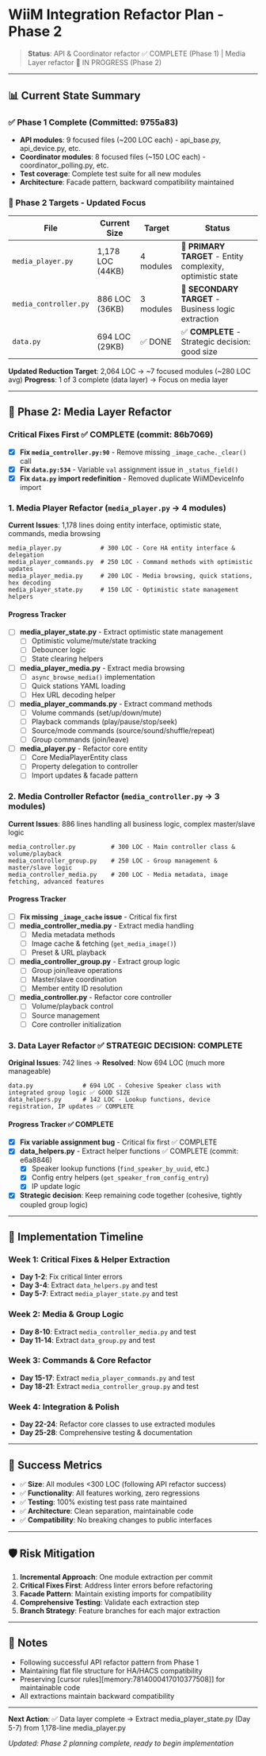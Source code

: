 # WiiM Integration Refactor Plan - Phase 2

> **Status**: API & Coordinator refactor ✅ COMPLETE (Phase 1) | Media Layer refactor 🚧 IN PROGRESS (Phase 2)

---

## 📊 Current State Summary

### ✅ Phase 1 Complete (Committed: 9755a83)

- **API modules**: 9 focused files (~200 LOC each) - api_base.py, api_device.py, etc.
- **Coordinator modules**: 8 focused files (~150 LOC each) - coordinator_polling.py, etc.
- **Test coverage**: Complete test suite for all new modules
- **Architecture**: Facade pattern, backward compatibility maintained

### 🎯 Phase 2 Targets - Updated Focus

| File                  | Current Size     | Target    | Status                                                      |
| --------------------- | ---------------- | --------- | ----------------------------------------------------------- |
| `media_player.py`     | 1,178 LOC (44KB) | 4 modules | 🎯 **PRIMARY TARGET** - Entity complexity, optimistic state |
| `media_controller.py` | 886 LOC (36KB)   | 3 modules | 🎯 **SECONDARY TARGET** - Business logic extraction         |
| `data.py`             | 694 LOC (29KB)   | ✅ DONE   | ✅ **COMPLETE** - Strategic decision: good size             |

**Updated Reduction Target**: 2,064 LOC → ~7 focused modules (~280 LOC avg)
**Progress**: 1 of 3 complete (data layer) → Focus on media layer

---

## 🚧 Phase 2: Media Layer Refactor

### Critical Fixes First ✅ COMPLETE (commit: 86b7069)

- [x] **Fix `media_controller.py:90`** - Remove missing `_image_cache._clear()` call
- [x] **Fix `data.py:534`** - Variable `val` assignment issue in `_status_field()`
- [x] **Fix `data.py` import redefinition** - Removed duplicate WiiMDeviceInfo import

### 1. Media Player Refactor (`media_player.py` → 4 modules)

**Current Issues**: 1,178 lines doing entity interface, optimistic state, commands, media browsing

```
media_player.py           # 300 LOC - Core HA entity interface & delegation
media_player_commands.py  # 250 LOC - Command methods with optimistic updates
media_player_media.py     # 200 LOC - Media browsing, quick stations, hex decoding
media_player_state.py     # 150 LOC - Optimistic state management helpers
```

#### Progress Tracker

- [ ] **media_player_state.py** - Extract optimistic state management
  - [ ] Optimistic volume/mute/state tracking
  - [ ] Debouncer logic
  - [ ] State clearing helpers
- [ ] **media_player_media.py** - Extract media browsing
  - [ ] `async_browse_media()` implementation
  - [ ] Quick stations YAML loading
  - [ ] Hex URL decoding helper
- [ ] **media_player_commands.py** - Extract command methods
  - [ ] Volume commands (set/up/down/mute)
  - [ ] Playback commands (play/pause/stop/seek)
  - [ ] Source/mode commands (source/sound/shuffle/repeat)
  - [ ] Group commands (join/leave)
- [ ] **media_player.py** - Refactor core entity
  - [ ] Core MediaPlayerEntity class
  - [ ] Property delegation to controller
  - [ ] Import updates & facade pattern

### 2. Media Controller Refactor (`media_controller.py` → 3 modules)

**Current Issues**: 886 lines handling all business logic, complex master/slave logic

```
media_controller.py          # 300 LOC - Main controller class & volume/playback
media_controller_group.py    # 250 LOC - Group management & master/slave logic
media_controller_media.py    # 200 LOC - Media metadata, image fetching, advanced features
```

#### Progress Tracker

- [ ] **Fix missing `_image_cache` issue** - Critical fix first
- [ ] **media_controller_media.py** - Extract media handling
  - [ ] Media metadata methods
  - [ ] Image cache & fetching (`get_media_image()`)
  - [ ] Preset & URL playback
- [ ] **media_controller_group.py** - Extract group logic
  - [ ] Group join/leave operations
  - [ ] Master/slave coordination
  - [ ] Member entity ID resolution
- [ ] **media_controller.py** - Refactor core controller
  - [ ] Volume/playback control
  - [ ] Source management
  - [ ] Core controller initialization

### 3. Data Layer Refactor ✅ STRATEGIC DECISION: COMPLETE

**Original Issues**: 742 lines → **Resolved**: Now 694 LOC (much more manageable)

```
data.py              # 694 LOC - Cohesive Speaker class with integrated group logic ✅ GOOD SIZE
data_helpers.py      # 142 LOC - Lookup functions, device registration, IP updates ✅ COMPLETE
```

#### Progress Tracker ✅ COMPLETE

- [x] **Fix variable assignment bug** - Critical fix first ✅ COMPLETE
- [x] **data_helpers.py** - Extract helper functions ✅ COMPLETE (commit: e6a8846)
  - [x] Speaker lookup functions (`find_speaker_by_uuid`, etc.)
  - [x] Config entry helpers (`get_speaker_from_config_entry`)
  - [x] IP update logic
- [x] **Strategic decision**: Keep remaining code together (cohesive, tightly coupled group logic)

---

## 📅 Implementation Timeline

### Week 1: Critical Fixes & Helper Extraction

- **Day 1-2**: Fix critical linter errors
- **Day 3-4**: Extract `data_helpers.py` and test
- **Day 5-7**: Extract `media_player_state.py` and test

### Week 2: Media & Group Logic

- **Day 8-10**: Extract `media_controller_media.py` and test
- **Day 11-14**: Extract `data_group.py` and test

### Week 3: Commands & Core Refactor

- **Day 15-17**: Extract `media_player_commands.py` and test
- **Day 18-21**: Extract `media_controller_group.py` and test

### Week 4: Integration & Polish

- **Day 22-24**: Refactor core classes to use extracted modules
- **Day 25-28**: Comprehensive testing & documentation

---

## 🎯 Success Metrics

- ✅ **Size**: All modules <300 LOC (following API refactor success)
- ✅ **Functionality**: All features working, zero regressions
- ✅ **Testing**: 100% existing test pass rate maintained
- ✅ **Architecture**: Clean separation, maintainable code
- ✅ **Compatibility**: No breaking changes to public interfaces

---

## 🛡️ Risk Mitigation

1. **Incremental Approach**: One module extraction per commit
2. **Critical Fixes First**: Address linter errors before refactoring
3. **Facade Pattern**: Maintain existing imports for compatibility
4. **Comprehensive Testing**: Validate each extraction step
5. **Branch Strategy**: Feature branches for each major extraction

---

## 📝 Notes

- Following successful API refactor pattern from Phase 1
- Maintaining flat file structure for HA/HACS compatibility
- Preserving [cursor rules][memory:7814000417010377508]] for maintainable code
- All extractions maintain backward compatibility

---

**Next Action**: ✅ Data layer complete → Extract media_player_state.py (Day 5-7) from 1,178-line media_player.py

_Updated: Phase 2 planning complete, ready to begin implementation_
